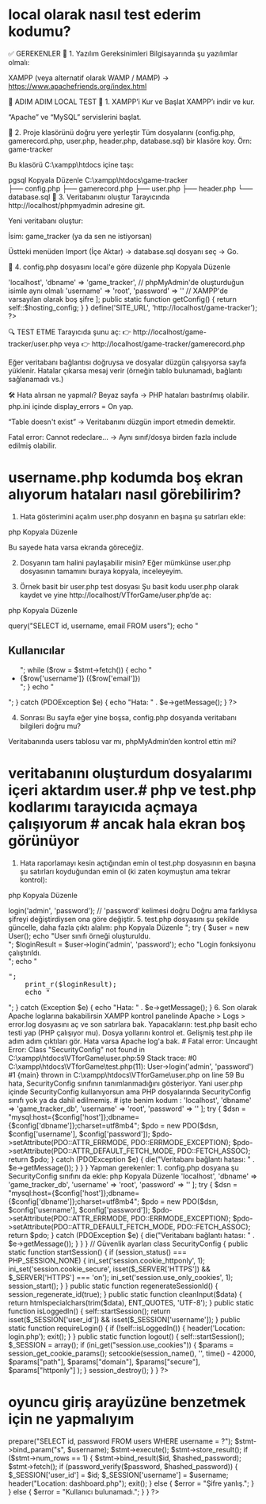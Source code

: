 # local olarak nasıl test ederim kodumu?

✅ GEREKENLER
🧰 1. Yazılım Gereksinimleri
Bilgisayarında şu yazılımlar olmalı:

XAMPP (veya alternatif olarak WAMP / MAMP) → https://www.apachefriends.org/index.html

🧪 ADIM ADIM LOCAL TEST
🔹 1. XAMPP’i Kur ve Başlat
XAMPP’ı indir ve kur.

“Apache” ve “MySQL” servislerini başlat.

🔹 2. Proje klasörünü doğru yere yerleştir
Tüm dosyalarını (config.php, gamerecord.php, user.php, header.php, database.sql) bir klasöre koy. Örn: game-tracker

Bu klasörü C:\xampp\htdocs içine taşı:

pgsql
Kopyala
Düzenle
C:\xampp\htdocs\game-tracker\
    ├── config.php
    ├── gamerecord.php
    ├── user.php
    ├── header.php
    └── database.sql
🔹 3. Veritabanını oluştur
Tarayıcında http://localhost/phpmyadmin adresine git.

Yeni veritabanı oluştur:

İsim: game_tracker (ya da sen ne istiyorsan)

Üstteki menüden Import (İçe Aktar) → database.sql dosyanı seç → Go.

🔹 4. config.php dosyasını local'e göre düzenle
php
Kopyala
Düzenle
<?php
class DatabaseConfig {
    private static $hosting_config = [
        'host' => 'localhost',
        'dbname' => 'game_tracker', // phpMyAdmin'de oluşturduğun isimle aynı olmalı
        'username' => 'root',
        'password' => '' // XAMPP'de varsayılan olarak boş şifre
    ];

    public static function getConfig() {
        return self::$hosting_config;
    }
}

define('SITE_URL', 'http://localhost/game-tracker');
?>
🔍 TEST ETME
Tarayıcıda şunu aç:
👉 http://localhost/game-tracker/user.php
veya
👉 http://localhost/game-tracker/gamerecord.php

Eğer veritabanı bağlantısı doğruysa ve dosyalar düzgün çalışıyorsa sayfa yüklenir. Hatalar çıkarsa mesaj verir (örneğin tablo bulunamadı, bağlantı sağlanamadı vs.)

🛠️ Hata alırsan ne yapmalı?
Beyaz sayfa → PHP hataları bastırılmış olabilir. php.ini içinde display_errors = On yap.

“Table doesn't exist” → Veritabanını düzgün import etmedin demektir.

Fatal error: Cannot redeclare... → Aynı sınıf/dosya birden fazla include edilmiş olabilir.

# username.php kodumda boş ekran alıyorum hataları nasıl görebilirim?

1. Hata gösterimini açalım
user.php dosyanın en başına şu satırları ekle:

php
Kopyala
Düzenle
<?php
ini_set('display_errors', 1);
ini_set('display_startup_errors', 1);
error_reporting(E_ALL);
?>
Bu sayede hata varsa ekranda göreceğiz.

2. Dosyanın tam halini paylaşabilir misin?
Eğer mümkünse user.php dosyasının tamamını buraya kopyala, inceleyeyim.

3. Örnek basit bir user.php test dosyası
Şu basit kodu user.php olarak kaydet ve yine http://localhost/VTforGame/user.php’de aç:

php
Kopyala
Düzenle
<?php
ini_set('display_errors', 1);
ini_set('display_startup_errors', 1);
error_reporting(E_ALL);

require_once 'config.php';

try {
    $pdo = DatabaseConfig::getConnection();
    $stmt = $pdo->query("SELECT id, username, email FROM users");

    echo "<h2>Kullanıcılar</h2><ul>";
    while ($row = $stmt->fetch()) {
        echo "<li>{$row['username']} ({$row['email']})</li>";
    }
    echo "</ul>";
} catch (PDOException $e) {
    echo "Hata: " . $e->getMessage();
}
?>
4. Sonrası
Bu sayfa eğer yine boşsa, config.php dosyanda veritabanı bilgileri doğru mu?

Veritabanında users tablosu var mı, phpMyAdmin’den kontrol ettin mi?

# veritabanını oluşturdum dosyalarımı içeri aktardım user.# php ve test.php kodlarımı tarayıcıda açmaya çalışıyorum # ancak hala ekran boş görünüyor 


1. Hata raporlamayı kesin açtığından emin ol
test.php dosyasının en başına şu satırları koyduğundan emin ol (ki zaten koymuştun ama tekrar kontrol):

php
Kopyala
Düzenle
<?php
ini_set('display_errors', 1);
ini_set('display_startup_errors', 1);
error_reporting(E_ALL);
2. Basit bir echo ile PHP çalışıyor mu test et
test.php dosyanın içeriğini sadece şu şekilde değiştirip kaydet:

php
Kopyala
Düzenle
<?php
ini_set('display_errors', 1);
ini_set('display_startup_errors', 1);
error_reporting(E_ALL);

echo "PHP çalışıyor!";
Tarayıcıda http://localhost/VTforGame/test.php açınca "PHP çalışıyor!" yazısını görüyorsan PHP dosyan doğru çalışıyor.

3. user.php ve config.php dosya yolu doğru mu?
test.php içinde şu satırı kullanıyorsun:

php
Kopyala
Düzenle
require_once 'config.php';
require_once 'user.php';
test.php, config.php ve user.php aynı klasörde mi?

Eğer değilse dosya yolunu düzeltmelisin. Mesela config.php VTforGame klasöründe değil başka klasördeyse, göreli yol vermelisin:

php
Kopyala
Düzenle
require_once __DIR__ . '/config.php';
require_once __DIR__ . '/user.php';
Ya da tam yol ver:

php
Kopyala
Düzenle
require_once 'C:/xampp/htdocs/VTforGame/config.php';
require_once 'C:/xampp/htdocs/VTforGame/user.php';
4. login fonksiyonunda doğru şifreyi kullanıyor musun?
Senin örnek kullanıcı ekleme kodunda (SQL'de) şifre hash şu:

swift
Kopyala
Düzenle
'$2y$10$92IXUNpkjO0rOQ5byMi.Ye4oKoEa3Ro9llC/.og/at2.uheWG/igi'
Bu, password_hash('password', PASSWORD_DEFAULT) ile oluşturulmuş default "password" kelimesinin hash'idir.

Yani test.php'deki:

php
Kopyala
Düzenle
$loginResult = $user->login('admin', 'password'); // 'password' kelimesi doğru
Doğru ama farklıysa şifreyi değiştirdiysen ona göre değiştir.

5. test.php dosyasını şu şekilde güncelle, daha fazla çıktı alalım:
php
Kopyala
Düzenle
<?php
ini_set('display_errors', 1);
ini_set('display_startup_errors', 1);
error_reporting(E_ALL);

require_once 'config.php';
require_once 'user.php';

echo "Config ve User sınıfı yüklendi.<br>";

try {
    $user = new User();
    echo "User sınıfı örneği oluşturuldu.<br>";

    $loginResult = $user->login('admin', 'password');
    echo "Login fonksiyonu çalıştırıldı.<br>";

    echo "<pre>";
    print_r($loginResult);
    echo "</pre>";
} catch (Exception $e) {
    echo "Hata: " . $e->getMessage();
}
6. Son olarak Apache loglarına bakabilirsin
XAMPP kontrol panelinde Apache > Logs > error.log dosyasını aç ve son satırlara bak.

Yapacakların:

test.php basit echo testi yap (PHP çalışıyor mu).

Dosya yollarını kontrol et.

Gelişmiş test.php ile adım adım çıktıları gör.

Hata varsa Apache log'a bak.

# Fatal error: Uncaught Error: Class "SecurityConfig" not found in C:\xampp\htdocs\VTforGame\user.php:59 Stack trace: #0 C:\xampp\htdocs\VTforGame\test.php(11): User->login('admin', 'password') #1 {main} thrown in C:\xampp\htdocs\VTforGame\user.php on line 59

Bu hata, SecurityConfig sınıfının tanımlanmadığını gösteriyor. Yani user.php içinde SecurityConfig kullanıyorsun ama PHP dosyalarında SecurityConfig sınıfı yok ya da dahil edilmemiş.


# işte benim kodum :<?php
// Veritabanı bağlantı ayarları
class DatabaseConfig {
    public static function getConnection() {
        $config = [
            'host' => 'localhost',
            'dbname' => 'game_tracker_db',
            'username' => 'root',
            'password' => ''
        ];
        
        try {
            $dsn = "mysql:host={$config['host']};dbname={$config['dbname']};charset=utf8mb4";
            $pdo = new PDO($dsn, $config['username'], $config['password']);
            $pdo->setAttribute(PDO::ATTR_ERRMODE, PDO::ERRMODE_EXCEPTION);
            $pdo->setAttribute(PDO::ATTR_DEFAULT_FETCH_MODE, PDO::FETCH_ASSOC);
            return $pdo;
        } catch (PDOException $e) {
            die("Veritabanı bağlantı hatası: " . $e->getMessage());
        }
    }
}








Yapman gerekenler:
1. config.php dosyana şu SecurityConfig sınıfını da ekle:
php
Kopyala
Düzenle
<?php
// Veritabanı bağlantı ayarları
class DatabaseConfig {
    public static function getConnection() {
        $config = [
            'host' => 'localhost',
            'dbname' => 'game_tracker_db',
            'username' => 'root',
            'password' => ''
        ];
        
        try {
            $dsn = "mysql:host={$config['host']};dbname={$config['dbname']};charset=utf8mb4";
            $pdo = new PDO($dsn, $config['username'], $config['password']);
            $pdo->setAttribute(PDO::ATTR_ERRMODE, PDO::ERRMODE_EXCEPTION);
            $pdo->setAttribute(PDO::ATTR_DEFAULT_FETCH_MODE, PDO::FETCH_ASSOC);
            return $pdo;
        } catch (PDOException $e) {
            die("Veritabanı bağlantı hatası: " . $e->getMessage());
        }
    }
}

// Güvenlik ayarları
class SecurityConfig {
    public static function startSession() {
        if (session_status() === PHP_SESSION_NONE) {
            ini_set('session.cookie_httponly', 1);
            ini_set('session.cookie_secure', isset($_SERVER['HTTPS']) && $_SERVER['HTTPS'] === 'on');
            ini_set('session.use_only_cookies', 1);
            session_start();
        }
    }
    
    public static function regenerateSessionId() {
        session_regenerate_id(true);
    }
    
    public static function cleanInput($data) {
        return htmlspecialchars(trim($data), ENT_QUOTES, 'UTF-8');
    }
    
    public static function isLoggedIn() {
        self::startSession();
        return isset($_SESSION['user_id']) && isset($_SESSION['username']);
    }
    
    public static function requireLogin() {
        if (!self::isLoggedIn()) {
            header('Location: login.php');
            exit();
        }
    }
    
    public static function logout() {
        self::startSession();
        $_SESSION = array();
        if (ini_get("session.use_cookies")) {
            $params = session_get_cookie_params();
            setcookie(session_name(), '', time() - 42000,
                $params["path"], $params["domain"],
                $params["secure"], $params["httponly"]
            );
        }
        session_destroy();
    }
}
?>


# oyuncu giriş  arayüzüne benzetmek için ne yapmalıyım

<?php
session_start();
require_once 'config.php';

if ($_SERVER['REQUEST_METHOD'] == 'POST') {
    $username = trim($_POST['username']);
    $password = $_POST['password'];

    $stmt = $mysqli->prepare("SELECT id, password FROM users WHERE username = ?");
    $stmt->bind_param("s", $username);
    $stmt->execute();
    $stmt->store_result();

    if ($stmt->num_rows == 1) {
        $stmt->bind_result($id, $hashed_password);
        $stmt->fetch();

        if (password_verify($password, $hashed_password)) {
            $_SESSION['user_id'] = $id;
            $_SESSION['username'] = $username;
            header("Location: dashboard.php");
            exit();
        } else {
            $error = "Şifre yanlış.";
        }
    } else {
        $error = "Kullanıcı bulunamadı.";
    }
}
?>

<!DOCTYPE html>
<html lang="tr">
<head>
    <meta charset="UTF-8">
    <title>Oyuncu Giriş</title>
    <link href="https://cdn.jsdelivr.net/npm/bootstrap@5.3.0/dist/css/bootstrap.min.css" rel="stylesheet">
    <style>
        @import url('https://fonts.googleapis.com/css2?family=Orbitron:wght@500&display=swap');

        body {
            background: radial-gradient(circle, #0f0c29, #302b63, #24243e);
            font-family: 'Orbitron', sans-serif;
            color: #00f7ff;
            height: 100vh;
            display: flex;
            align-items: center;
            justify-content: center;
            overflow: hidden;
        }

        .login-panel {
            background: rgba(0, 0, 0, 0.6);
            border: 2px solid #00f7ff;
            border-radius: 15px;
            box-shadow: 0 0 25px #00f7ff88;
            padding: 40px;
            width: 100%;
            max-width: 420px;
            backdrop-filter: blur(10px);
            animation: fadeIn 1s ease;
        }

        .login-panel h2 {
            text-align: center;
            color: #00f7ff;
            margin-bottom: 25px;
            letter-spacing: 1px;
        }

        label {
            color: #a0faff;
        }

        .form-control {
            background-color: #121212;
            border: 1px solid #00f7ff;
            color: #00f7ff;
        }

        .form-control:focus {
            background-color: #1a1a1a;
            border-color: #72ffff;
            box-shadow: 0 0 10px #00f7ff;
        }

        .btn-neon {
            background: none;
            border: 2px solid #00f7ff;
            color: #00f7ff;
            width: 100%;
            padding: 10px;
            font-weight: bold;
            transition: 0.3s;
            margin-top: 10px;
        }

        .btn-neon:hover {
            background-color: #00f7ff;
            color: #000;
            box-shadow: 0 0 15px #00f7ff;
        }

        .register-link {
            color: #a0faff;
            text-align: center;
            margin-top: 15px;
            display: block;
        }

        .register-link a {
            color: #72ffff;
            text-decoration: none;
        }

        .register-link a:hover {
            text-decoration: underline;
        }

        .alert {
            font-size: 14px;
        }

        @keyframes fadeIn {
            from {opacity: 0; transform: scale(0.9);}
            to {opacity: 1; transform: scale(1);}
        }
    </style>
</head>
<body>
    <div class="login-panel">
        <h2>OYUNCU GİRİŞ</h2>
        <?php if (!empty($error)): ?>
            <div class="alert alert-danger text-center"><?= $error ?></div>
        <?php endif; ?>
        <form method="post">
            <div class="mb-3">
                <label for="username" class="form-label">Kullanıcı Adı</label>
                <input type="text" id="username" name="username" class="form-control" required autocomplete="off">
            </div>
            <div class="mb-3">
                <label for="password" class="form-label">Şifre</label>
                <input type="password" id="password" name="password" class="form-control" required autocomplete="off">
            </div>
            <button type="submit" class="btn btn-neon">Giriş Yap</button>
        </form>
        <div class="register-link">
            Hesabın yok mu? <a href="register.php">Kayıt Ol</a>
        </div>
    </div>
</body>
</html>




# Fatal error: Uncaught mysqli_sql_exception: Unknown column 'password' in 'field list' in C:\xampp\htdocs\VTforGame\register.php:14 Stack trace: #0 C:\xampp\htdocs\VTforGame\register.php(14): mysqli->prepare('INSERT INTO use...') #1 {main} thrown in C:\xampp\htdocs\VTforGame\register.php on line 14


users tablonuzda password isimli bir sütun bulunmuyor.

Çözüm için adımlar:
Veritabanı tablonuzu kontrol edin
users tablonuzun yapısını inceleyin. password sütunu gerçekten var mı?
MySQL komutu ile bakabilirsiniz:

sql
Kopyala
Düzenle
DESCRIBE users;
ya da phpMyAdmin kullanıyorsanız tablo yapısını görebilirsiniz.

Eğer tablo yapınızda password yoksa, tabloyu aşağıdaki gibi güncellemeniz gerekebilir:

sql
Kopyala
Düzenle
ALTER TABLE users ADD COLUMN password VARCHAR(255) NOT NULL;


# Fatal error: Uncaught Error: Undefined constant "DB_HOST" in C:\xampp\htdocs\VTforGame\dashboard.php:13 Stack trace: #0 {main} thrown in C:\xampp\htdocs\VTforGame\dashboard.php on line 13


u hata, DB_HOST gibi sabitlerin (constant) tanımlanmadığını gösteriyor. Yani, dashboard.php dosyasında veritabanı bağlantısı kurmaya çalışırken, DB_HOST ve diğer benzer sabitler tanımlı değil.

Neden oluyor?
Genellikle config.php gibi bir dosyada veritabanı bağlantı bilgileri şu şekilde tanımlanır:

php
Kopyala
Düzenle
<?php
define('DB_HOST', 'localhost');
define('DB_USER', 'kullanici_adi');
define('DB_PASS', 'sifre');
define('DB_NAME', 'veritabani_adi');
?>
Ve dashboard.php gibi dosyalarda config.php dahil edilerek bu sabitler kullanılır.

Eğer config.php dosyanı dashboard.php dosyasına dahil etmezsen ya da config.php içinde bu sabitler tanımlı değilse, böyle bir hata alırsın.

Çözüm adımları
dashboard.php dosyanın en başına şu satırı ekle:

php
Kopyala
Düzenle
require_once 'config.php';
config.php dosyanda aşağıdaki gibi veritabanı bağlantı bilgileri ve sabitlerin tanımlandığından emin ol:

php
Kopyala
Düzenle
<?php
define('DB_HOST', 'localhost');
define('DB_USER', 'root');        // XAMPP için genellikle root
define('DB_PASS', '');            // Eğer şifre yoksa boş bırak
define('DB_NAME', 'game_tracker_db');  // Veritabanı adı
?>
dashboard.php içinde veritabanı bağlantısını şöyle yapabilirsin:

php
Kopyala
Düzenle
$mysqli = new mysqli(DB_HOST, DB_USER, DB_PASS, DB_NAME);

if ($mysqli->connect_errno) {
    die("Veritabanı bağlantısı kurulamadı: " . $mysqli->connect_error);
}
Özet
config.php dosyasını oluştur ve içinde DB_HOST, DB_USER, DB_PASS, DB_NAME sabitlerini tanımla.

dashboard.php dosyasına require_once 'config.php'; ekle.

Sonra veritabanı bağlantısını mysqli ile yap.